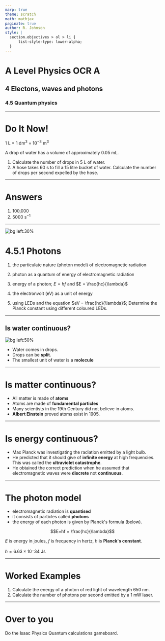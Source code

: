 ```yaml
---
marp: true
theme: scratch
math: mathjax
paginate: true
author: R. Johnson
style: |
  section.objectives > ol > li {
      list-style-type: lower-alpha;
  }
---
```


# A Level Physics OCR A

## 4 Electons, waves and photons

### 4.5 Quantum physics

---

# Do It Now!

1 L = 1 dm$^3$ = 10$^{-3}$ m$^3$

A drop of water has a volume of approximately 0.05 mL.

1. Calculate the number of drops in 5 L of water.
2. A hose takes 60 s to fill a 15 litre bucket of water. Calculate the number of drops per second expelled by the hose.

---

# Answers

1. 100,000
2. 5000 s$^{-1}$

---

<!-- _class: objectives -->

![bg left:30%](https://images.unsplash.com/photo-1492962827063-e5ea0d8c01f5?ixlib=rb-4.0.3&ixid=MnwxMjA3fDB8MHxwaG90by1wYWdlfHx8fGVufDB8fHx8&auto=format&fit=crop&w=2121&q=80)

# 4.5.1 Photons

1. the particulate nature (photon model) of electromagnetic radiation

2. photon as a quantum of energy of electromagnetic radiation

3. energy of a photon; $E = hf$ and $E = \frac{hc}{\lambda}$

4. the electronvolt (eV) as a unit of energy

5. using LEDs and the equation $eV = \frac{hc}{\lambda}$; Determine the Planck constant using different coloured LEDs.

---

## Is water continuous?

![bg left:50%](https://images.unsplash.com/photo-1492962827063-e5ea0d8c01f5?ixlib=rb-4.0.3&ixid=MnwxMjA3fDB8MHxwaG90by1wYWdlfHx8fGVufDB8fHx8&auto=format&fit=crop&w=2121&q=80)

- Water comes in drops.
- Drops can be **split**.
- The smallest unit of water is a **molecule**

---

# Is matter continuous?

- All matter is made of **atoms**
- Atoms are made of **fundamental particles**
- Many scientists in the 19th Century did not believe in atoms.
- **Albert Einstein** proved atoms exist in 1905.

---

# Is energy continuous?

- Max Planck was investigating the radiation emitted by a light bulb.
- He predicted that it should give of **infinite energy** at high frequencies. This was called the **ultraviolet catastrophe**.
- He obtained the correct prediction when he assumed that electromagnetic waves were **discrete** not **continuous**.

---

# The photon model

- electromagnetic radiation is **quantised**
- it consists of particles called **photons**
- the energy of each photon is given by Planck's formula (below).

$$E=hf = \frac{hc}{\lambda}$$

$E$ is energy in joules, $f$ is frequency in hertz, $h$ is **Planck's constant**.

$h = 6.63 \times 10^-34 \text{ Js}$

---

# Worked Examples

1. Calculate the energy of a photon of red light of wavelength 650 nm.
2. Calculate the number of photons per second emitted by a 1 mW laser.

---

# Over to you

Do the Isaac Physics Quantum calculations gameboard.
